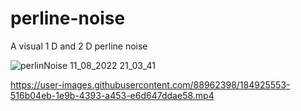 # perline-noise

A visual 1 D and 2 D perline noise 

![perlinNoise 11_08_2022 21_03_41](https://user-images.githubusercontent.com/88962398/184924941-158db0c1-1435-4fe1-9afc-7703bcb51829.png)


https://user-images.githubusercontent.com/88962398/184925553-516b04eb-1e9b-4393-a453-e6d647ddae58.mp4

